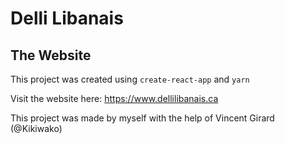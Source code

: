 # Delli Libanais
## The Website

This project was created using `create-react-app` and `yarn`

Visit the website here: https://www.dellilibanais.ca

This project was made by myself with the help of Vincent Girard (@Kikiwako)
